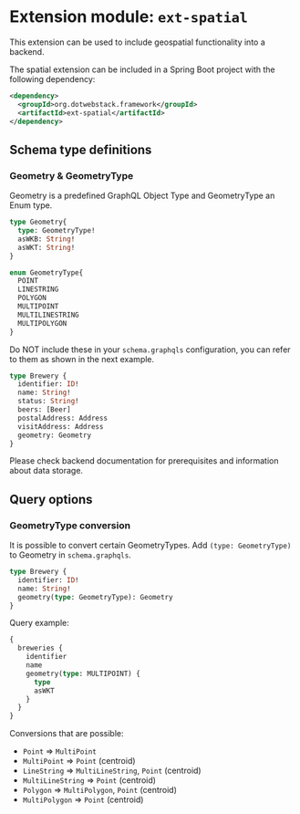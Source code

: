 # Extension module: `ext-spatial`

This extension can be used to include geospatial functionality into a backend.

The spatial extension can be included in a Spring Boot project with the following dependency:

```xml
<dependency>
  <groupId>org.dotwebstack.framework</groupId>
  <artifactId>ext-spatial</artifactId>
</dependency>
```

## Schema type definitions

### Geometry & GeometryType

Geometry is a predefined GraphQL Object Type and GeometryType an Enum type.

```graphql
type Geometry{
  type: GeometryType!
  asWKB: String!
  asWKT: String!
}

enum GeometryType{
  POINT
  LINESTRING
  POLYGON
  MULTIPOINT
  MULTILINESTRING
  MULTIPOLYGON
}
```

Do NOT include these in your `schema.graphqls` configuration, you can refer to them as shown in the next example.

```graphql
type Brewery {
  identifier: ID!
  name: String!
  status: String!
  beers: [Beer]
  postalAddress: Address
  visitAddress: Address
  geometry: Geometry
}
```

Please check backend documentation for prerequisites and information about data storage.

## Query options

### GeometryType conversion

It is possible to convert certain GeometryTypes. Add `(type: GeometryType)` to Geometry in `schema.graphqls`.

```graphql
type Brewery {
  identifier: ID!
  name: String!
  geometry(type: GeometryType): Geometry
}
```

Query example:

```graphql
{
  breweries {
    identifier
    name
    geometry(type: MULTIPOINT) {
      type
      asWKT
    }
  }
}
```

Conversions that are possible:
- `Point` => `MultiPoint`
- `MultiPoint` => `Point` (centroid)
- `LineString` => `MultiLineString`, `Point` (centroid)
- `MultiLineString` => `Point` (centroid)
- `Polygon` => `MultiPolygon`, `Point` (centroid)
- `MultiPolygon` => `Point` (centroid)